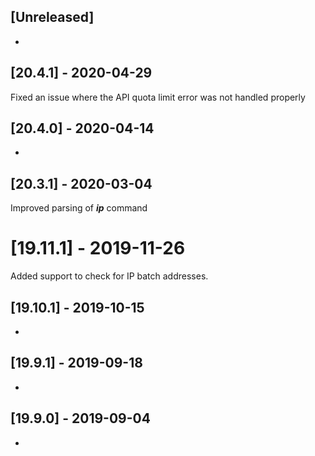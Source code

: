 ## [Unreleased]
-

## [20.4.1] - 2020-04-29
Fixed an issue where the API quota limit error was not handled properly

## [20.4.0] - 2020-04-14
-


## [20.3.1] - 2020-03-04
Improved parsing of ***ip*** command 

# [19.11.1] - 2019-11-26
Added support to check for IP batch addresses.

## [19.10.1] - 2019-10-15
-

## [19.9.1] - 2019-09-18
-

## [19.9.0] - 2019-09-04
-
